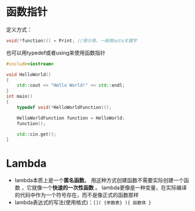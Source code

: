 # 函数指针
定义方式：
```cpp
void(*function)() = Print; //很少用，一般用auto关键字
```

也可以用typedef或者using来使用函数指针
```cpp
#include<iostream>

void HelloWorld()
{
    std::cout << "Hello World!" << std::endl;
}
int main()
{
    typedef void(*HelloWorldFunction)(); 

    HelloWorldFunction function = HelloWorld;
    function();

    std::cin.get();
}
```

# Lambda
- lambda本质上是一个**匿名函数**。 用这种方式创建函数不需要实际创建一个函数 ，它就像一个**快速的一次性函数** 。 lambda更像是一种变量，在实际编译的代码中作为一个符号存在，而不是像正式的函数那样
- lambda表达式的写法(使用格式)：`[]( {参数表} ){ 函数体 }`

